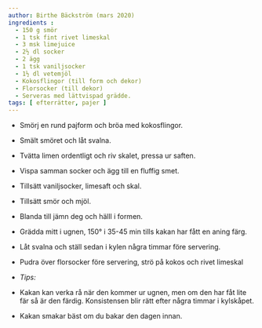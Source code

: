 ```yaml
---
author: Birthe Bäckström (mars 2020)
ingredients :
  - 150 g smör
  - 1 tsk fint rivet limeskal
  - 3 msk limejuice
  - 2½ dl socker
  - 2 ägg
  - 1 tsk vaniljsocker
  - 1½ dl vetemjöl
  - Kokosflingor (till form och dekor)
  - Florsocker (till dekor)
  - Serveras med lättvispad grädde. 
tags: [ efterrätter, pajer ]
---
```

* Smörj en rund pajform och bröa med kokosflingor.
* Smält smöret och låt svalna.
* Tvätta limen ordentligt och riv skalet, pressa ur saften.
* Vispa samman socker och ägg till en fluffig smet.
* Tillsätt vaniljsocker, limesaft och skal. 
* Tillsätt smör och mjöl.
* Blanda till jämn deg och hälll i formen.
* Grädda mitt i ugnen, 150° i 35-45 min tills kakan har fått en aning färg. 
* Låt svalna och ställ sedan i kylen några timmar före servering.
* Pudra över florsocker före servering, strö på kokos och rivet limeskal

* *Tips:*
* Kakan kan verka rå när den kommer ur ugnen, men om den har fåt lite fär så är den färdig. Konsistensen blir rätt efter några timmar i kylskåpet.
* Kakan smakar bäst om du bakar den dagen innan.
